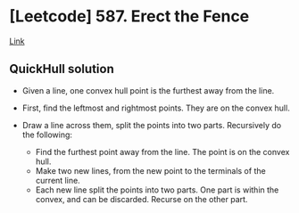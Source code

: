 # [Leetcode] 587. Erect the Fence

[Link](https://leetcode.com/problems/erect-the-fence/)

## QuickHull solution

* Given a line, one convex hull point is the furthest away from the line.

* First, find the leftmost and rightmost points. They are on the convex hull.

* Draw a line across them, split the points into two parts. Recursively do the following:
    * Find the furthest point away from the line. The point is on the convex hull.
    * Make two new lines, from the new point to the terminals of the current line.
    * Each new line split the points into two parts. One part is within the convex, and can be discarded. Recurse on the other part.

